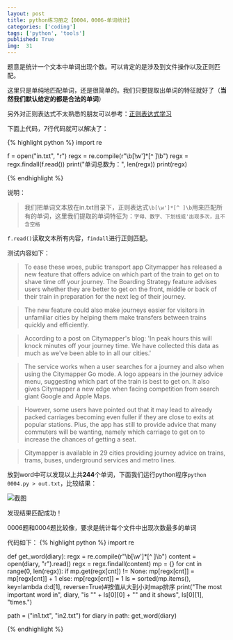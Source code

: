 ```yaml
---
layout: post
title: python练习册之【0004，0006-单词统计】
categories: ['coding']
tags: ['python', 'tools']
published: True
img:  31
---
```


题意是统计一个文本中单词出现个数。可以肯定的是涉及到文件操作以及正则匹配。

这里只是单纯地匹配单词，还是很简单的。我们只要提取出单词的特征就好了（**当然我们默认给定的都是合法的单词**）

另外对正则表达式不太熟悉的朋友可以参考：[正则表达式学习](http://blog.yinwoods.com/coding/%E6%AD%A3%E5%88%99%E8%A1%A8%E8%BE%BE%E5%BC%8F%E5%AD%A6%E4%B9%A0.html)

下面上代码，7行代码就可以解决了：

{% highlight python %}
import re

f = open("in.txt", "r")
regx = re.compile(r"\b[\w']*[^ ]\b")
regx = regx.findall(f.read())
print("单词总数为：", len(regx))
print(regx)

{% endhighlight %}

说明：

> 我们把单词文本放在in.txt目录下，正则表达式`\b[\w']*[^ ]\b`用来匹配所有的单词，这里我们提取的单词特征为：`字母、数字、下划线或'出现多次，且不含空格`

`f.read()`读取文本所有内容，`findall`进行正则匹配。

测试内容如下：

> To ease these woes, public transport app Citymapper has released a new feature that offers advice on which part of the train to get on to shave time off your journey. The Boarding Strategy feature advises users whether they are better to get on the front, middle or back of their train in preparation for the next leg of their journey.

> The new feature could also make journeys easier for visitors in unfamiliar cities by helping them make transfers between trains quickly and efficiently.

> According to a post on Citymapper's blog: 'In peak hours this will knock minutes off your journey time. We have collected this data as much as we've been able to in all our cities.'

> The service works when a user searches for a journey and also when using the Citymapper Go mode. A logo appears in the journey advice menu, suggesting which part of the train is best to get on. It also gives Citymapper a new edge when facing competition from search giant Google and Apple Maps.

> However, some users have pointed out that it may lead to already packed carriages becoming even fuller if they are close to exits at popular stations. Plus, the app has still to provide advice that many commuters will be wanting, namely which carriage to get on to increase the chances of getting a seat.

> Citymapper is available in 29 cities providing journey advice on trains, trams, buses, underground services and metro lines.

放到word中可以发现以上共**244**个单词，下面我们运行python程序`python 0004.py > out.txt`，比较结果：

![截图](http://7xlnl2.com1.z0.glb.clouddn.com/post31-截图.png)

发现结果匹配成功！

0006题和0004题比较像，要求是统计每个文件中出现次数最多的单词

代码如下：
{% highlight python %}
import re

def get_word(diary):
    regx = re.compile(r"\b[\w']*[^ ]\b")
    content = open(diary, "r").read()
    regx = regx.findall(content)
    mp = {}
    for cnt in range(0, len(regx)):
        if mp.get(regx[cnt]) != None:
            mp[regx[cnt]] = mp[regx[cnt]] + 1
        else:
            mp[regx[cnt]] = 1
    ls = sorted(mp.items(), key=lambda d:d[1], reverse=True)#按值从大到小对map排序
    print("The most important word in", diary, "is \"" + ls[0][0] + "\" and it shows", ls[0][1], "times.")

path = ("in1.txt", "in2.txt")
for diary in path:
    get_word(diary)

{% endhighlight %}